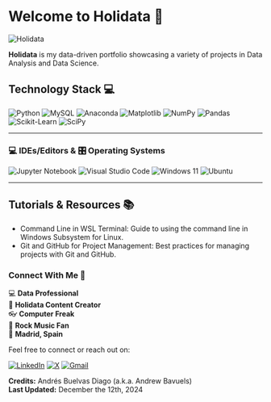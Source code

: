 # Welcome to Holidata 🚀

![Holidata](https://github.com/user-attachments/assets/32fe8d55-a720-497c-8aba-3ee94c6482d8)

**Holidata** is my data-driven portfolio showcasing a variety of projects in Data Analysis and Data Science.

## Technology Stack 💻

![Python](https://img.shields.io/badge/Python-3670A0?style=for-the-badge&logo=python&logoColor=FFD43B)
![MySQL](https://img.shields.io/badge/MySQL-000000?style=for-the-badge&logo=mysql&logoColor=49DA57)
![Anaconda](https://img.shields.io/badge/Anaconda-30362F?style=for-the-badge&logo=anaconda&logoColor=44A833)
![Matplotlib](https://img.shields.io/badge/Matplotlib-003366?style=for-the-badge&logo=matplotlib&logoColor=FFCA28)
![NumPy](https://img.shields.io/badge/NumPy-013243?style=for-the-badge&logo=numpy&logoColor=4FC3F7)
![Pandas](https://img.shields.io/badge/Pandas-150458?style=for-the-badge&logo=pandas&logoColor=ffffff)
![Scikit-Learn](https://img.shields.io/badge/Scikit--Learn-20232A?style=for-the-badge&logo=scikit-learn&logoColor=F7931E)
![SciPy](https://img.shields.io/badge/SciPy-0C55A5?style=for-the-badge&logo=scipy&logoColor=ffffff)

<!-- ![Django](https://img.shields.io/badge/Django-0C4B33?style=for-the-badge&logo=django&logoColor=FFFFFF)  
![FastAPI](https://img.shields.io/badge/FastAPI-009688?style=for-the-badge&logo=fastapi&logoColor=ffffff)    
![Flask](https://img.shields.io/badge/Flask-20232A?style=for-the-badge&logo=flask&logoColor=FFFFFF)   -->
---

### 💻 IDEs/Editors & 🎛️ Operating Systems

![Jupyter Notebook](https://img.shields.io/badge/Jupyter-303030?style=for-the-badge&logo=jupyter&logoColor=FFCA28)
![Visual Studio Code](https://img.shields.io/badge/VS%20Code-007ACC?style=for-the-badge&logo=visual-studio-code&logoColor=white)
![Windows 11](https://img.shields.io/badge/Windows%2011-2D3035?style=for-the-badge&logo=windows11&logoColor=white)
![Ubuntu](https://img.shields.io/badge/Ubuntu-2C001E?style=for-the-badge&logo=ubuntu&logoColor=E95420)

---

## Tutorials & Resources 📚

- Command Line in WSL Terminal: Guide to using the command line in Windows Subsystem for Linux.
- Git and GitHub for Project Management: Best practices for managing projects with Git and GitHub.

### Connect With Me 🤝

:computer: **Data Professional**  
:pencil: **Holidata Content Creator**  
:eyeglasses: **Computer Freak**  
:guitar: **Rock Music Fan**  
:round_pushpin: **Madrid, Spain**

Feel free to connect or reach out on:

[![LinkedIn](https://img.shields.io/badge/linkedin-%230077B5.svg?&style=for-the-badge&logo=linkedin&logoColor=white)](https://www.linkedin.com/in/andres-buelvas-diago/)
[![X](https://img.shields.io/badge/twitter-000000?style=for-the-badge&logo=x&logoColor=white)](https://x.com/Andrew_Bavuels)
[![Gmail](https://img.shields.io/badge/gmail-%23D14836.svg?&style=for-the-badge&logo=gmail&logoColor=white)](mailto:andres.buelvas.diago.01@gmail.com)

**Credits:** Andrés Buelvas Diago (a.k.a. Andrew Bavuels)  
**Last Updated:** December the 12th, 2024